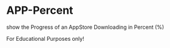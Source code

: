 # APP-Percent
show the Progress of an AppStore Downloading in Percent (%)

For Educational Purposes only!

